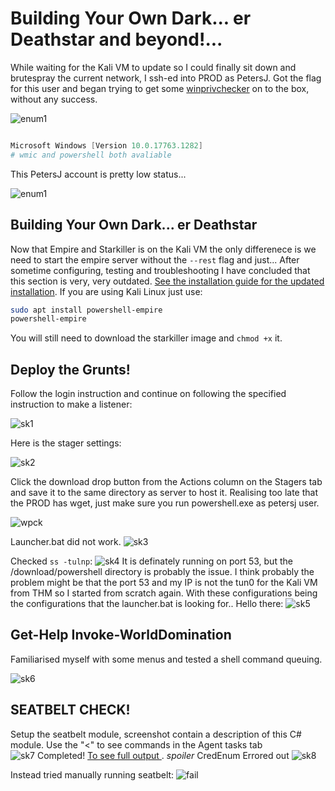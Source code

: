 # Building Your Own Dark... er Deathstar and beyond!...


While waiting for the Kali VM to update so I could finally sit down and brutespray the current network, I ssh-ed into PROD as PetersJ. Got the flag for this user and began trying to get some [winprivchecker](https://github.com/Tib3rius/windowsprivchecker) on to the box, without any success.

![enum1](Screenshots/deathstar-prod-enum1.png)
```powershell

Microsoft Windows [Version 10.0.17763.1282]
# wmic and powershell both avaliable

```

This PetersJ account is pretty low status...

![enum1](Screenshots/deathstar-lowstatus.png)

##  Building Your Own Dark... er Deathstar 

Now that Empire and Starkiller is on the Kali VM the only differenece is we need to start the empire server without the `--rest` flag and just... After sometime configuring, testing and troubleshooting I have concluded that this section is very, very outdated. [See the installation guide for the updated installation](https://bc-security.gitbook.io/empire-wiki/quickstart/installation). If you are using Kali Linux just use:

```bash
sudo apt install powershell-empire
powershell-empire
```

You will still need to download the starkiller image and `chmod +x` it.

##  Deploy the Grunts! 

Follow the login instruction and continue on following the specified instruction to make a listener:

![sk1](Screenshots/ds-fst-listener.png)

Here is the stager settings:

![sk2](Screenshots/ds-stager-fst.png)

Click the download drop button from the Actions column on the Stagers tab and save it to the same directory as server to host it. Realising too late that the PROD has wget, just make sure you run powershell.exe as petersj user. 

![wpck](Screenshots/ds-wpck-transfer.png)


Launcher.bat did not work.
![sk3](Screenshots/sk-unable-to-connect.png)

Checked `ss -tulnp`: 
![sk4](Screenshots/sk-ss-check.png)
It is definately running on port 53, but the /download/powershell directory is probably the issue. I think probably the problem might be that the port 53 and my IP is not the tun0 for the Kali VM from THM so I started from scratch again. With these configurations being the configurations that the launcher.bat is looking for.. Hello there: 
![sk5](Screenshots/sk-agent.png)

## Get-Help Invoke-WorldDomination 

Familiarised myself with some menus and tested a shell command queuing.

![sk6](Screenshots/sk-agent-testcmd.png)

##  SEATBELT CHECK! 

Setup the seatbelt module, screenshot contain a description of this C# module. Use the "<" to see commands in the Agent tasks tab  
![sk7](Screenshots/sk-seatbelt-setup.png)
Completed! [To see full output ](prod-seatbelt.out). *spoiler* CredEnum Errored out 
![sk8](Screenshots/sk-seatbelt-completed.png)

Instead tried manually running seatbelt:
![fail](Screenshots/credenum-man-fail.png)
